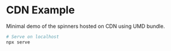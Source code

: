 # CDN Example

Minimal demo of the spinners hosted on CDN using UMD bundle.

```sh
# Serve on localhost
npx serve
```
